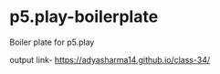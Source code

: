 # p5.play-boilerplate
Boiler plate for p5.play

output link-
https://adyasharma14.github.io/class-34/
